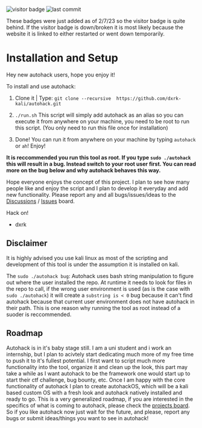 ![visitor badge](https://visitor-badge.glitch.me/badge?page_id=dxrk-kali.visitor-badge&left_color=blue&right_color=green) 
![last commit](https://img.shields.io/github/last-commit/dxrk-kali/autohack)

These badges were just added as of 2/7/23 so the visitor badge is quite behind.
If the visitor badge is down/broken it is most likely because the website it is linked to either restarted or went down temporarily.
# Installation and Setup

Hey new autohack users, hope you enjoy it!

To install and use autohack:

1. Clone it | Type: `git clone --recursive  https://github.com/dxrk-kali/autohack.git`

2. `./run.sh` This script will simply add autohack as an alias so you can execute it from anywhere on your machine, you need to be root to run this script. (You only need to run this file once for installation) 

3. Done! You can run it from anywhere on your machine by typing `autohack` or `ah`! Enjoy!

**It is reccommended you run this tool as root. If you type `sudo ./autohack` this will result in a bug. Instead switch to your root user first. You can read more on the bug below and why autohack behaves this way.**

Hope everyone enjoys the concept of this project. I plan to see how many people like and enjoy the script and I plan to develop it everyday and add new functionality. Please report any and all bugs/issues/ideas to the [Discussions](https://github.com/dxrk-kali/autohack/discussions) / [Issues](https://github.com/dxrk-kali/autohack/issues) board.

Hack on!

- dxrk

## Disclaimer

It is highly advised you use kali linux as most of the scripting and development of this tool is under the assumption it is installed on kali.

The `sudo ./autohack bug`: Autohack uses bash string manipulation to figure out where the user installed the repo. At runtime it needs to look for files in the repo to call, if the wrong user environment is used (as is the case with `sudo ./autohack`) it will create a `substring is < 0` bug because it can't find autohack because that current user environment does not have autohack in their path. This is one reason why running the tool as root instead of a suoder is reccommended.

## Roadmap

Autohack is in it's baby stage still. I am a uni student and i work an internship, but I plan to acivtely start dedicating much more of my free time to push it to it's fullest potential. I first want to script much more functionality into the tool, organize it and clean up the look, this part may take a while as I want autohack to be the framework one would start up to start their ctf challenge, bug bounty, etc. Once I am happy with the core functionality of autohack I plan to create autohackOS, which will be a kali based custom OS with a fresh look and autohack natively installed and ready to go. This is a very generalized roadmap, if you are interested in the specifics of what is coming to autohack, please check the [projects board](https://github.com/dxrk-kali/autohack/projects/1). So if you like autohack now just wait for the future, and please, report any bugs or submit ideas/things you want to see in autohack!

